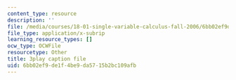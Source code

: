 ```yaml
---
content_type: resource
description: ''
file: /media/courses/18-01-single-variable-calculus-fall-2006/6bb02ef9de1f4be9da5715b2bc109afb_kCPVBl953eY.srt
file_type: application/x-subrip
learning_resource_types: []
ocw_type: OCWFile
resourcetype: Other
title: 3play caption file
uid: 6bb02ef9-de1f-4be9-da57-15b2bc109afb
---
```

